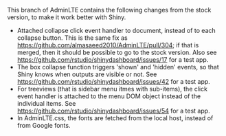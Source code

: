 This branch of AdminLTE contains the following changes from the stock version, to make it work better with Shiny.

* Attached collapse click event handler to document, instead of to each collapse button. This is the same fix as https://github.com/almasaeed2010/AdminLTE/pull/304; if that is merged, then it should be possible to go to the stock version. Also see https://github.com/rstudio/shinydashboard/issues/17 for a test app.
* The box collapse function triggers 'shown' and 'hidden' events, so that Shiny knows when outputs are visible or not. See https://github.com/rstudio/shinydashboard/issues/42 for a test app.
* For treeviews (that is sidebar menu itmes with sub-items), the click event handler is attached to the menu DOM object instead of the individual items. See https://github.com/rstudio/shinydashboard/issues/54 for a test app.
* In AdminLTE.css, the fonts are fetched from the local host, instead of from Google fonts.